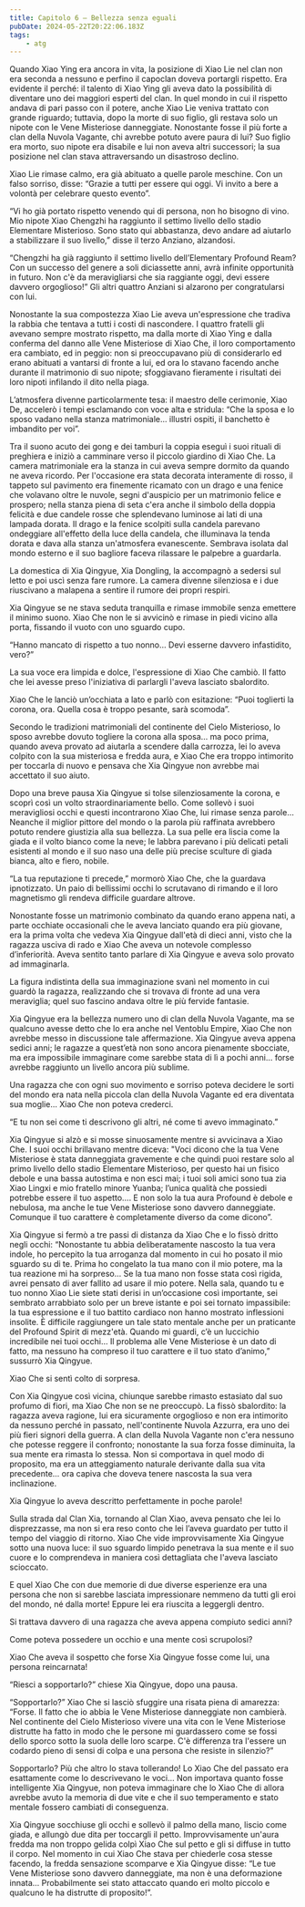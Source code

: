 ```yaml
---
title: Capitolo 6 – Bellezza senza eguali
pubDate: 2024-05-22T20:22:06.183Z
tags:
    - atg
---
```



Quando Xiao Ying era ancora in vita, la posizione di Xiao Lie nel clan non era seconda a nessuno e perfino il capoclan doveva portargli rispetto. Era evidente il perché: il talento di Xiao Ying gli aveva dato la possibilità di diventare uno dei maggiori esperti del clan. In quel mondo in cui il rispetto andava di pari passo con il potere, anche Xiao Lie veniva trattato con grande riguardo; tuttavia, dopo la morte di suo figlio, gli restava solo un nipote con le Vene Misteriose danneggiate. Nonostante fosse il più forte a clan della Nuvola Vagante, chi avrebbe potuto avere paura di lui? Suo figlio era morto, suo nipote era disabile e lui non aveva altri successori; la sua posizione nel clan stava attraversando un disastroso declino.


Xiao Lie rimase calmo, era già abituato a quelle parole meschine. Con un falso sorriso, disse: “Grazie a tutti per essere qui oggi. Vi invito a bere a volontà per celebrare questo evento”.


“Vi ho già portato rispetto venendo qui di persona, non ho bisogno di vino. Mio nipote Xiao Chengzhi ha raggiunto il settimo livello dello stadio Elementare Misterioso. Sono stato qui abbastanza, devo andare ad aiutarlo a stabilizzare il suo livello,” disse il terzo Anziano, alzandosi.


“Chengzhi ha già raggiunto il settimo livello dell’Elementary Profound Ream? Con un successo del genere a soli diciassette anni, avrà infinite opportunità in futuro. Non c'è da meravigliarsi che sia raggiante oggi, devi essere davvero orgoglioso!” Gli altri quattro Anziani si alzarono per congratularsi con lui.


Nonostante la sua compostezza Xiao Lie aveva un'espressione che tradiva la rabbia che tentava a tutti i costi di nascondere. I quattro fratelli gli avevano sempre mostrato rispetto, ma dalla morte di Xiao Ying e dalla conferma del danno alle Vene Misteriose di Xiao Che, il loro comportamento era cambiato, ed in peggio: non si preoccupavano più di considerarlo ed erano abituati a vantarsi di fronte a lui, ed ora lo stavano facendo anche durante il matrimonio di suo nipote; sfoggiavano fieramente i risultati dei loro nipoti infilando il dito nella piaga.


L’atmosfera divenne particolarmente tesa: il maestro delle cerimonie, Xiao De, accelerò i tempi esclamando con voce alta e stridula: “Che la sposa e lo sposo vadano nella stanza matrimoniale... illustri ospiti, il banchetto è imbandito per voi”.


Tra il suono acuto dei gong e dei tamburi la coppia eseguì i suoi rituali di preghiera e iniziò a camminare verso il piccolo giardino di Xiao Che.
La camera matrimoniale era la stanza in cui aveva sempre dormito da quando ne aveva ricordo. Per l'occasione era stata decorata interamente di rosso, il tappeto sul pavimento era finemente ricamato con un drago e una fenice che volavano oltre le nuvole, segni d'auspicio per un matrimonio felice e prospero; nella stanza piena di seta c'era anche il simbolo della doppia felicità e due candele rosse che splendevano luminose ai lati di una lampada dorata.
Il drago e la fenice scolpiti sulla candela parevano ondeggiare all'effetto della luce della candela, che illuminava la tenda dorata e dava alla stanza un'atmosfera evanescente. Sembrava isolata dal mondo esterno e il suo bagliore faceva rilassare le palpebre a guardarla.


La domestica di Xia Qingyue, Xia Dongling, la accompagnò a sedersi sul letto e poi uscì senza fare rumore. La camera divenne silenziosa e i due riuscivano a malapena a sentire il rumore dei propri respiri.


Xia Qingyue se ne stava seduta tranquilla e rimase immobile senza emettere il minimo suono. Xiao Che non le si avvicinò e rimase in piedi vicino alla porta, fissando il vuoto con uno sguardo cupo.


“Hanno mancato di rispetto a tuo nonno… Devi esserne davvero infastidito, vero?”


La sua voce era limpida e dolce, l'espressione di Xiao Che cambiò. Il fatto che lei avesse preso l'iniziativa di parlargli l'aveva lasciato sbalordito.


Xiao Che le lanciò un’occhiata a lato e parlò con esitazione: “Puoi toglierti la corona, ora. Quella cosa è troppo pesante, sarà scomoda”.


Secondo le tradizioni matrimoniali del continente del Cielo Misterioso, lo sposo avrebbe dovuto togliere la corona alla sposa… ma poco prima, quando aveva provato ad aiutarla a scendere dalla carrozza, lei lo aveva colpito con la sua misteriosa e fredda aura, e Xiao Che era troppo intimorito per toccarla di nuovo e pensava che Xia Qingyue non avrebbe mai accettato il suo aiuto.


Dopo una breve pausa Xia Qingyue si tolse silenziosamente la corona, e scoprì così un volto straordinariamente bello. Come sollevò i suoi meravigliosi occhi e questi incontrarono Xiao Che, lui rimase senza parole... Neanche il miglior pittore del mondo o la parola più raffinata avrebbero potuto rendere giustizia alla sua bellezza.
La sua pelle era liscia come la giada e il volto bianco come la neve; le labbra parevano i più delicati petali esistenti al mondo e il suo naso una delle più precise sculture di giada bianca, alto e fiero, nobile.


“La tua reputazione ti precede,” mormorò Xiao Che, che la guardava ipnotizzato. Un paio di bellissimi occhi lo scrutavano di rimando e il loro magnetismo gli rendeva difficile guardare altrove.


Nonostante fosse un matrimonio combinato da quando erano appena nati, a parte occhiate occasionali che le aveva lanciato quando era più giovane, era la prima volta che vedeva Xia Qingyue dall'età di dieci anni, visto che la ragazza usciva di rado e Xiao Che aveva un notevole complesso d’inferiorità. Aveva sentito tanto parlare di Xia Qingyue e aveva solo provato ad immaginarla.


La figura indistinta della sua immaginazione svanì nel momento in cui guardò la ragazza, realizzando che si trovava di fronte ad una vera meraviglia; quel suo fascino andava oltre le più fervide fantasie.


Xia Qingyue era la bellezza numero uno di clan della Nuvola Vagante, ma se qualcuno avesse detto che lo era anche nel Ventoblu Empire, Xiao Che non avrebbe messo in discussione tale affermazione. Xia Qingyue aveva appena sedici anni; le ragazze a quest’età non sono ancora pienamente sbocciate, ma era impossibile immaginare come sarebbe stata di lì a pochi anni… forse avrebbe raggiunto un livello ancora più sublime.


Una ragazza che con ogni suo movimento e sorriso poteva decidere le sorti del mondo era nata nella piccola clan della Nuvola Vagante ed era diventata sua moglie... Xiao Che non poteva crederci.


“E tu non sei come ti descrivono gli altri, né come ti avevo immaginato.”


Xia Qingyue si alzò e si mosse sinuosamente mentre si avvicinava a Xiao Che. I suoi occhi brillavano mentre diceva: "Voci dicono che la tua Vene Misteriose è stata danneggiata gravemente e che quindi puoi restare solo al primo livello dello stadio Elementare Misterioso, per questo hai un fisico debole e una bassa autostima e non esci mai; i tuoi soli amici sono tua zia Xiao Lingxi e mio fratello minore Yuanba; l’unica qualità che possiedi potrebbe essere il tuo aspetto…. E non solo la tua aura Profound è debole e nebulosa, ma anche le tue Vene Misteriose sono davvero danneggiate. Comunque il tuo carattere è completamente diverso da come dicono”.


Xia Qingyue si fermò a tre passi di distanza da Xiao Che e lo fissò dritto negli occhi: “Nonostante tu abbia deliberatamente nascosto la tua vera indole, ho percepito la tua arroganza dal momento in cui ho posato il mio sguardo su di te. Prima ho congelato la tua mano con il mio potere, ma la tua reazione mi ha sorpreso... Se la tua mano non fosse stata così rigida, avrei pensato di aver fallito ad usare il mio potere.
Nella sala, quando tu e tuo nonno Xiao Lie siete stati derisi in un’occasione così importante, sei sembrato arrabbiato solo per un breve istante e poi sei tornato impassibile: la tua espressione e il tuo battito cardiaco non hanno mostrato inflessioni insolite.
È difficile raggiungere un tale stato mentale anche per un praticante del Profound Spirit di mezz'età. Quando mi guardi, c’è un luccichio incredibile nei tuoi occhi… Il problema alle Vene Misteriose è un dato di fatto, ma nessuno ha compreso il tuo carattere e il tuo stato d’animo,” sussurrò Xia Qingyue.


Xiao Che si sentì colto di sorpresa.


Con Xia Qingyue così vicina, chiunque sarebbe rimasto estasiato dal suo profumo di fiori, ma Xiao Che non se ne preoccupò. La fissò sbalordito: la ragazza aveva ragione, lui era sicuramente orgoglioso e non era intimorito da nessuno perché in passato, nell'continente Nuvola Azzurra, era uno dei più fieri signori della guerra.
A clan della Nuvola Vagante non c'era nessuno che potesse reggere il confronto; nonostante la sua forza fosse diminuita, la sua mente era rimasta lo stessa. Non si comportava in quel modo di proposito, ma era un atteggiamento naturale derivante dalla sua vita precedente... ora capiva che doveva tenere nascosta la sua vera inclinazione.


Xia Qingyue lo aveva descritto perfettamente in poche parole!


Sulla strada dal Clan Xia, tornando al Clan Xiao, aveva pensato che lei lo disprezzasse, ma non si era reso conto che lei l’aveva guardato per tutto il tempo del viaggio di ritorno. Xiao Che vide improvvisamente Xia Qingyue sotto una nuova luce: il suo sguardo limpido penetrava la sua mente e il suo cuore e lo comprendeva in maniera così dettagliata che l'aveva lasciato scioccato.


E quel Xiao Che con due memorie di due diverse esperienze era una persona che non si sarebbe lasciata impressionare nemmeno da tutti gli eroi del mondo, né dalla morte! Eppure lei era riuscita a leggergli dentro.


Si trattava davvero di una ragazza che aveva appena compiuto sedici anni?


Come poteva possedere un occhio e una mente così scrupolosi?


Xiao Che aveva il sospetto che forse Xia Qingyue fosse come lui, una persona reincarnata!


“Riesci a sopportarlo?” chiese Xia Qingyue, dopo una pausa.


“Sopportarlo?” Xiao Che si lasciò sfuggire una risata piena di amarezza: “Forse. Il fatto che io abbia le Vene Misteriose danneggiate non cambierà. Nel continente del Cielo Misterioso vivere una vita con le Vene Misteriose distrutte ha fatto in modo che le persone mi guardassero come se fossi dello sporco sotto la suola delle loro scarpe. C'è differenza tra l'essere un codardo pieno di sensi di colpa e una persona che resiste in silenzio?”


Sopportarlo? Più che altro lo stava tollerando! Lo Xiao Che del passato era esattamente come lo descrivevano le voci... Non importava quanto fosse intelligente Xia Qingyue, non poteva immaginare che lo Xiao Che di allora avrebbe avuto la memoria di due vite e che il suo temperamento e stato mentale fossero cambiati di conseguenza.


Xia Qingyue socchiuse gli occhi e sollevò il palmo della mano, liscio come giada, e allungò due dita per toccargli il petto. Improvvisamente un'aura fredda ma non troppo gelida colpì Xiao Che sul petto e gli si diffuse in tutto il corpo. Nel momento in cui Xiao Che stava per chiederle cosa stesse facendo, la fredda sensazione scomparve e Xia Qingyue disse: “Le tue Vene Misteriose sono davvero danneggiate, ma non è una deformazione innata... Probabilmente sei stato attaccato quando eri molto piccolo e qualcuno le ha distrutte di proposito!”.
                                


                                



